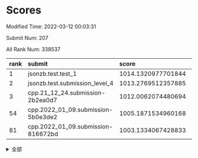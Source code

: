 # Scores

Modified Time: 2022-03-12 00:03:31

Submit Num: 207

All Rank Num: 338537

| rank |               submit               |       score        |       sigma        | pk_num |
| :--- | :--------------------------------- | :----------------- | :----------------- | :----- |
| 1    | jsonzb.test.test_1                 | 1014.1320977701844 | 0.8192292857632981 | 6539   |
| 2    | jsonzb.test.submission_level_4     | 1013.2769512357885 | 0.8138631218395671 | 6542   |
| 3    | cpp.21_12_24.submission-2b2ea0d7   | 1012.0062074480694 | 0.776928693470997  | 6538   |
| 54   | cpp.2022_01_09.submission-5b0e3de2 | 1005.1871534960168 | 0.7271594180693619 | 6549   |
| 81   | cpp.2022_01_09.submission-816672bd | 1003.1334067428833 | 0.7139679800384428 | 6540   |


<details>
<summary>全部</summary>

| rank |                 submit                 |       score        |       sigma        | pk_num |
| :--- | :------------------------------------- | :----------------- | :----------------- | :----- |
| 1    | jsonzb.test.test_1                     | 1014.1320977701844 | 0.8192292857632981 | 6539   |
| 2    | jsonzb.test.submission_level_4         | 1013.2769512357885 | 0.8138631218395671 | 6542   |
| 3    | cpp.21_12_24.submission-2b2ea0d7       | 1012.0062074480694 | 0.776928693470997  | 6538   |
| 4    | gobigger.level_3.submission_level_3_3  | 1011.6947808829401 | 0.7732405459826189 | 6543   |
| 5    | gobigger.level_3.submission_level_3_47 | 1011.5694685073851 | 0.7764290613843622 | 6545   |
| 6    | gobigger.level_3.submission_level_3_2  | 1011.4572498687452 | 0.7716770110523432 | 6543   |
| 7    | gobigger.level_3.submission_level_3_48 | 1011.4508757553355 | 0.761345509181951  | 6543   |
| 8    | gobigger.level_3.submission_level_3_7  | 1011.4264354914648 | 0.7718043035151524 | 6545   |
| 9    | gobigger.level_3.submission_level_3_28 | 1011.364505640023  | 0.7580201045015043 | 6543   |
| 10   | gobigger.level_3.submission_level_3_36 | 1011.1619907637211 | 0.7880205855681558 | 6545   |
| 11   | gobigger.level_3.submission_level_3_33 | 1010.9779421159144 | 0.7717646889244595 | 6548   |
| 12   | gobigger.level_3.submission_level_3_42 | 1010.9306828343259 | 0.7641256883915006 | 6543   |
| 13   | gobigger.level_3.submission_level_3_39 | 1010.7781226683081 | 0.7616787438767707 | 6544   |
| 14   | gobigger.level_3.submission_level_3_30 | 1010.6754590799181 | 0.7908047678846233 | 6541   |
| 15   | gobigger.level_3.submission_level_3_23 | 1010.6524966149167 | 0.7753126154296966 | 6545   |
| 16   | gobigger.level_3.submission_level_3_21 | 1010.6419112562768 | 0.7406900474245551 | 6544   |
| 17   | gobigger.level_3.submission_level_3_37 | 1010.50545588311   | 0.7659750683437786 | 6541   |
| 18   | gobigger.level_3.submission_level_3_5  | 1010.497560861291  | 0.7514850556201587 | 6542   |
| 19   | gobigger.level_3.submission_level_3_34 | 1010.4744432349439 | 0.7504304639801195 | 6541   |
| 20   | gobigger.level_3.submission_level_3_14 | 1010.4166644036087 | 0.7728294774984822 | 6546   |
| 21   | gobigger.level_3.submission_level_3_0  | 1010.38495214778   | 0.7410949221807543 | 6542   |
| 22   | gobigger.level_3.submission_level_3_12 | 1010.3383829914417 | 0.751847014427323  | 6536   |
| 23   | gobigger.level_3.submission_level_3_43 | 1010.3140494622372 | 0.7745060837185568 | 6546   |
| 24   | gobigger.level_3.submission_level_3_15 | 1010.2902579474311 | 0.7502217968581868 | 6542   |
| 25   | gobigger.level_3.submission_level_3_41 | 1010.2725035731979 | 0.7573171006689103 | 6544   |
| 26   | gobigger.level_3.submission_level_3_22 | 1010.2480322313081 | 0.7755893320093822 | 6543   |
| 27   | gobigger.level_3.submission_level_3_6  | 1010.2402994684378 | 0.7556100959942713 | 6544   |
| 28   | gobigger.level_3.submission_level_3_20 | 1010.177606929523  | 0.7791773482634176 | 6540   |
| 29   | gobigger.level_3.submission_level_3_26 | 1010.167965726426  | 0.7476349430368686 | 6541   |
| 30   | gobigger.level_3.submission_level_3_38 | 1010.0948300951464 | 0.7642279671889434 | 6541   |
| 31   | gobigger.level_3.submission_level_3_11 | 1010.0577711798286 | 0.7624923907942676 | 6548   |
| 32   | gobigger.level_3.submission_level_3_32 | 1010.0454610409821 | 0.7449048695891408 | 6546   |
| 33   | gobigger.level_3.submission_level_3_44 | 1010.005344044204  | 0.7468229775194677 | 6543   |
| 34   | gobigger.level_3.submission_level_3_49 | 1009.9892361715433 | 0.7605896769566105 | 6546   |
| 35   | gobigger.level_3.submission_level_3_25 | 1009.9853610369    | 0.7622430950325108 | 6540   |
| 36   | gobigger.level_3.submission_level_3_24 | 1009.8973592532096 | 0.7602289081763103 | 6540   |
| 37   | gobigger.level_3.submission_level_3_46 | 1009.8046346507454 | 0.7487385466927294 | 6542   |
| 38   | gobigger.level_3.submission_level_3_16 | 1009.7759448299571 | 0.7613626923131915 | 6539   |
| 39   | gobigger.level_3.submission_level_3_1  | 1009.7112417662311 | 0.7349272961157682 | 6546   |
| 40   | gobigger.level_3.submission_level_3_31 | 1009.6860863825319 | 0.7502199665289422 | 6544   |
| 41   | gobigger.level_3.submission_level_3_18 | 1009.6184662396233 | 0.7380131299161384 | 6540   |
| 42   | gobigger.level_3.submission_level_3_40 | 1009.5352359613993 | 0.76094700019559   | 6539   |
| 43   | gobigger.level_3.submission_level_3_10 | 1009.5307812836587 | 0.748244943338564  | 6536   |
| 44   | gobigger.level_3.submission_level_3_13 | 1009.4711400122159 | 0.7341653427238464 | 6544   |
| 45   | gobigger.level_3.submission_level_3_8  | 1009.3796513073911 | 0.7710496498298989 | 6543   |
| 46   | gobigger.level_3.submission_level_3_9  | 1009.3042644625787 | 0.7539680100583173 | 6538   |
| 47   | gobigger.level_3.submission_level_3_45 | 1009.2217828346032 | 0.7689096888837867 | 6547   |
| 48   | gobigger.level_3.submission_level_3_35 | 1009.1412049869881 | 0.7600910302427937 | 6536   |
| 49   | gobigger.level_3.submission_level_3_17 | 1008.8923272080305 | 0.762906476049713  | 6535   |
| 50   | gobigger.level_3.submission_level_3_19 | 1008.8410624094316 | 0.757860404233915  | 6546   |
| 51   | gobigger.level_3.submission_level_3_29 | 1008.7170143753051 | 0.7289674286465517 | 6540   |
| 52   | gobigger.level_3.submission_level_3_27 | 1008.4212073640833 | 0.7545543669203654 | 6544   |
| 53   | gobigger.level_3.submission_level_3_4  | 1007.4533837708119 | 0.7388301007413912 | 6541   |
| 54   | cpp.2022_01_09.submission-5b0e3de2     | 1005.1871534960168 | 0.7271594180693619 | 6549   |
| 55   | gobigger.level_1.submission_level_1_16 | 1005.0812722491567 | 0.7112338940266051 | 6540   |
| 56   | gobigger.level_1.submission_level_1_29 | 1005.0416063059652 | 0.7228130547456407 | 6541   |
| 57   | gobigger.level_1.submission_level_1_2  | 1004.5141461571512 | 0.7308148174400385 | 6535   |
| 58   | gobigger.level_1.submission_level_1_37 | 1004.3200029799372 | 0.702331077887558  | 6541   |
| 59   | gobigger.level_1.submission_level_1_21 | 1004.3081683299577 | 0.7187577227393809 | 6551   |
| 60   | gobigger.level_1.submission_level_1_42 | 1004.1649348979505 | 0.7268751843494993 | 6539   |
| 61   | gobigger.level_1.submission_level_1_0  | 1004.1626475379453 | 0.7168354435976647 | 6544   |
| 62   | gobigger.level_1.submission_level_1_26 | 1004.1553626402568 | 0.7212329154498102 | 6538   |
| 63   | gobigger.level_1.submission_level_1_28 | 1004.1091388513262 | 0.7211770167201005 | 6539   |
| 64   | gobigger.level_1.submission_level_1_36 | 1004.0859894596116 | 0.7075313904546121 | 6538   |
| 65   | gobigger.level_1.submission_level_1_13 | 1004.0794523000844 | 0.7189255495861603 | 6543   |
| 66   | gobigger.level_1.submission_level_1_19 | 1003.9885043740192 | 0.7317185377743719 | 6542   |
| 67   | gobigger.level_1.submission_level_1_43 | 1003.9822387454556 | 0.7159023177788011 | 6536   |
| 68   | gobigger.level_1.submission_level_1_1  | 1003.9739595886365 | 0.7062373150042829 | 6545   |
| 69   | gobigger.level_1.submission_level_1_24 | 1003.8352062797478 | 0.7153644655112346 | 6540   |
| 70   | gobigger.level_1.submission_level_1_17 | 1003.798484604125  | 0.7193264062350926 | 6545   |
| 71   | gobigger.level_1.submission_level_1_27 | 1003.7894078063731 | 0.7217041477149504 | 6538   |
| 72   | gobigger.level_1.submission_level_1_5  | 1003.7386239204794 | 0.7263833371348748 | 6549   |
| 73   | gobigger.level_1.submission_level_1_45 | 1003.6748894369064 | 0.7168181116037636 | 6547   |
| 74   | gobigger.level_1.submission_level_1_46 | 1003.49493112253   | 0.7244194504330018 | 6540   |
| 75   | gobigger.level_1.submission_level_1_25 | 1003.485224893139  | 0.725786048864259  | 6542   |
| 76   | gobigger.level_1.submission_level_1_4  | 1003.4126159000541 | 0.7274775377638356 | 6545   |
| 77   | gobigger.level_1.submission_level_1_14 | 1003.3401758956104 | 0.7363812392800023 | 6540   |
| 78   | gobigger.level_1.submission_level_1_11 | 1003.2595833740583 | 0.7145318467588412 | 6538   |
| 79   | gobigger.level_1.submission_level_1_18 | 1003.2460235752923 | 0.7209436223635716 | 6541   |
| 80   | gobigger.level_1.submission_level_1_8  | 1003.1393486486766 | 0.7193832629702553 | 6546   |
| 81   | cpp.2022_01_09.submission-816672bd     | 1003.1334067428833 | 0.7139679800384428 | 6540   |
| 82   | gobigger.level_1.submission_level_1_38 | 1003.0958665880122 | 0.7184759720096418 | 6543   |
| 83   | gobigger.level_1.submission_level_1_31 | 1002.9597210700379 | 0.7114021022137516 | 6541   |
| 84   | gobigger.level_1.submission_level_1_34 | 1002.9346997697725 | 0.7176047195088997 | 6545   |
| 85   | gobigger.level_1.submission_level_1_3  | 1002.9117590394393 | 0.7158976420305437 | 6539   |
| 86   | gobigger.level_1.submission_level_1_44 | 1002.9042681823892 | 0.7135095730644858 | 6546   |
| 87   | gobigger.level_1.submission_level_1_33 | 1002.8976088162241 | 0.7104275225277918 | 6546   |
| 88   | gobigger.level_1.submission_level_1_9  | 1002.8228486549565 | 0.7264958936163648 | 6541   |
| 89   | gobigger.level_1.submission_level_1_7  | 1002.7598852133646 | 0.7291722288384408 | 6540   |
| 90   | gobigger.level_1.submission_level_1_48 | 1002.7464234634549 | 0.7100387000255645 | 6538   |
| 91   | gobigger.level_1.submission_level_1_35 | 1002.71808219227   | 0.7093577380106298 | 6536   |
| 92   | gobigger.level_1.submission_level_1_20 | 1002.6701000002358 | 0.7184647119566279 | 6542   |
| 93   | gobigger.level_1.submission_level_1_23 | 1002.6178035241677 | 0.7079637240151188 | 6543   |
| 94   | gobigger.level_1.submission_level_1_49 | 1002.5961675997017 | 0.7076590508085638 | 6546   |
| 95   | gobigger.level_1.submission_level_1_40 | 1002.4291823626073 | 0.7165154305132992 | 6541   |
| 96   | gobigger.level_1.submission_level_1_30 | 1002.3808129489657 | 0.7129779296382562 | 6538   |
| 97   | gobigger.level_1.submission_level_1_39 | 1002.3718003890347 | 0.7137705334347537 | 6538   |
| 98   | gobigger.level_1.submission_level_1_6  | 1002.3642878310301 | 0.7201100228724043 | 6543   |
| 99   | gobigger.level_1.submission_level_1_10 | 1001.9926913713814 | 0.7021337245605342 | 6551   |
| 100  | gobigger.level_1.submission_level_1_12 | 1001.9152858209872 | 0.7230290065768118 | 6546   |
| 101  | gobigger.level_1.submission_level_1_47 | 1001.8790042242991 | 0.7035700986244863 | 6544   |
| 102  | gobigger.level_1.submission_level_1_41 | 1001.7445975412801 | 0.711145679762339  | 6543   |
| 103  | gobigger.level_1.submission_level_1_15 | 1001.6590388216044 | 0.7090531468078973 | 6540   |
| 104  | gobigger.level_1.submission_level_1_22 | 1001.6242550928074 | 0.7095871650406692 | 6537   |
| 105  | gobigger.level_1.submission_level_1_32 | 1000.9115785097305 | 0.7040326704913096 | 6544   |
| 106  | gobigger.random.submission_random_26   | 997.6019256019813  | 0.7105588262071715 | 6545   |
| 107  | gobigger.random.submission_random_34   | 997.4564029534498  | 0.724446807918386  | 6539   |
| 108  | gobigger.random.submission_random_48   | 997.4312394497424  | 0.7037178705574879 | 6544   |
| 109  | gobigger.random.submission_random_46   | 997.3597142703517  | 0.7053969074819978 | 6534   |
| 110  | gobigger.random.submission_random_35   | 997.2572555657403  | 0.7007447006164524 | 6541   |
| 111  | gobigger.random.submission_random_44   | 997.1248439451917  | 0.7151954112585684 | 6540   |
| 112  | gobigger.random.submission_random_17   | 997.1181943236354  | 0.7099603869829608 | 6543   |
| 113  | gobigger.random.submission_random_38   | 997.0345714885138  | 0.7078664574697878 | 6538   |
| 114  | gobigger.random.submission_random_22   | 996.7987181568695  | 0.7054208185128915 | 6541   |
| 115  | gobigger.random.submission_random_6    | 996.6465616369769  | 0.7070715431211814 | 6544   |
| 116  | gobigger.random.submission_random_47   | 996.5833732047474  | 0.7133079411816744 | 6545   |
| 117  | gobigger.random.submission_random_27   | 996.5829193897913  | 0.7085051202390866 | 6545   |
| 118  | gobigger.random.submission_random_5    | 996.550773360167   | 0.7008921170456271 | 6541   |
| 119  | gobigger.random.submission_random_10   | 996.5083465195239  | 0.7269709627614988 | 6546   |
| 120  | gobigger.random.submission_random_3    | 996.4926660441816  | 0.7198914006982593 | 6543   |
| 121  | gobigger.random.submission_random_23   | 996.4923285919548  | 0.6976226481895732 | 6539   |
| 122  | gobigger.random.submission_random_24   | 996.4276911574569  | 0.7249299199190283 | 6532   |
| 123  | gobigger.random.submission_random_9    | 996.3158973730768  | 0.7120477648511914 | 6537   |
| 124  | gobigger.random.submission_random_16   | 996.3085425532863  | 0.7173606913233463 | 6538   |
| 125  | gobigger.random.submission_random_49   | 996.2973320409459  | 0.7040292079882662 | 6543   |
| 126  | gobigger.random.submission_random_39   | 996.223705898023   | 0.7179742039454238 | 6542   |
| 127  | gobigger.random.submission_random_13   | 996.1359608167453  | 0.6983224430779471 | 6543   |
| 128  | gobigger.random.submission_random_4    | 996.1114690304435  | 0.714881334440863  | 6540   |
| 129  | gobigger.random.submission_random_45   | 996.1104249624262  | 0.7125912184832223 | 6542   |
| 130  | gobigger.random.submission_random_33   | 996.1056142092476  | 0.7045419439469819 | 6544   |
| 131  | gobigger.random.submission_random_12   | 995.9567396412685  | 0.7191551181967325 | 6538   |
| 132  | gobigger.random.submission_random_41   | 995.860364193608   | 0.7119636635541383 | 6538   |
| 133  | gobigger.random.submission_random_0    | 995.8195007830225  | 0.704350673351196  | 6537   |
| 134  | gobigger.random.submission_random_37   | 995.7932668285788  | 0.7235248550583157 | 6543   |
| 135  | gobigger.random.submission_random_19   | 995.7834454097798  | 0.720534450882252  | 6541   |
| 136  | gobigger.random.submission_random_29   | 995.7805847061832  | 0.7050948033895577 | 6547   |
| 137  | gobigger.random.submission_random_8    | 995.7052134755778  | 0.7195411016072414 | 6540   |
| 138  | gobigger.random.submission_random_43   | 995.666691489799   | 0.7094427626028537 | 6543   |
| 139  | gobigger.random.submission_random_30   | 995.652588504362   | 0.7075016659925311 | 6541   |
| 140  | gobigger.random.submission_random_28   | 995.5891039895633  | 0.7201241703201262 | 6548   |
| 141  | gobigger.random.submission_random_15   | 995.5639778441337  | 0.7061038166014448 | 6539   |
| 142  | gobigger.random.submission_random_40   | 995.4871723549431  | 0.7181568587055812 | 6540   |
| 143  | gobigger.random.submission_random_20   | 995.3421750318884  | 0.7211381682558892 | 6537   |
| 144  | gobigger.random.submission_random_21   | 995.3418583177332  | 0.7027986993493993 | 6549   |
| 145  | gobigger.random.submission_random_31   | 995.3302300905901  | 0.7303678136351639 | 6545   |
| 146  | gobigger.random.submission_random_2    | 995.2429214024763  | 0.7134786392606092 | 6540   |
| 147  | gobigger.random.submission_random_36   | 995.2425405655778  | 0.7169762899242649 | 6546   |
| 148  | gobigger.random.submission_random_32   | 995.1974080969733  | 0.7174137640217575 | 6544   |
| 149  | gobigger.random.submission_random_11   | 995.1812670665718  | 0.7165219603869887 | 6540   |
| 150  | gobigger.random.submission_random_14   | 995.1536578674652  | 0.7257719849266598 | 6545   |
| 151  | gobigger.random.submission_random_42   | 995.1185438058244  | 0.7123777087345766 | 6541   |
| 152  | gobigger.random.submission_random_25   | 995.1027285072673  | 0.7263619968099175 | 6539   |
| 153  | gobigger.random.submission_random_1    | 994.9375909218215  | 0.7077153244473918 | 6545   |
| 154  | gobigger.random.submission_random_18   | 994.9156166511835  | 0.7208985449535295 | 6542   |
| 155  | gobigger.level_2.submission_level_2_47 | 994.62653306947    | 0.7185097828462967 | 6541   |
| 156  | gobigger.random.submission_random_7    | 994.0510953765738  | 0.7161696638323767 | 6536   |
| 157  | gobigger.level_2.submission_level_2_40 | 993.4758797514937  | 0.7387864455040838 | 6543   |
| 158  | gobigger.level_2.submission_level_2_17 | 993.3390617875642  | 0.7432642310900575 | 6541   |
| 159  | gobigger.level_2.submission_level_2_34 | 993.3165513801723  | 0.7323813606498035 | 6541   |
| 160  | gobigger.level_2.submission_level_2_30 | 993.0964834286561  | 0.745933367099265  | 6537   |
| 161  | gobigger.level_2.submission_level_2_23 | 992.9921624604153  | 0.7421722425958291 | 6539   |
| 162  | gobigger.level_2.submission_level_2_27 | 992.9121200256676  | 0.7416538986481266 | 6544   |
| 163  | gobigger.level_2.submission_level_2_25 | 992.9040985786893  | 0.7312585453532185 | 6539   |
| 164  | gobigger.level_2.submission_level_2_39 | 992.9024305398246  | 0.7311799104544839 | 6542   |
| 165  | gobigger.level_2.submission_level_2_45 | 992.8866293296261  | 0.7490091324808253 | 6545   |
| 166  | gobigger.level_2.submission_level_2_43 | 992.8840294300562  | 0.7295889048958163 | 6542   |
| 167  | gobigger.level_2.submission_level_2_33 | 992.8002801505535  | 0.7314561075660265 | 6541   |
| 168  | gobigger.level_2.submission_level_2_12 | 992.7539124425084  | 0.7389898674182475 | 6541   |
| 169  | gobigger.level_2.submission_level_2_3  | 992.7158155113319  | 0.7363575979660687 | 6543   |
| 170  | gobigger.level_2.submission_level_2_15 | 992.7019850127634  | 0.7348476519163185 | 6543   |
| 171  | gobigger.level_2.submission_level_2_46 | 992.6676529885411  | 0.7419543486226661 | 6544   |
| 172  | gobigger.level_2.submission_level_2_7  | 992.661342922119   | 0.7484966010874851 | 6538   |
| 173  | gobigger.level_2.submission_level_2_18 | 992.649015334575   | 0.7541010795804994 | 6537   |
| 174  | gobigger.level_2.submission_level_2_48 | 992.5420282780467  | 0.7328288875469784 | 6545   |
| 175  | gobigger.level_2.submission_level_2_24 | 992.438113536533   | 0.7539689276813785 | 6539   |
| 176  | gobigger.level_2.submission_level_2_20 | 992.3047378421577  | 0.7576813908810065 | 6543   |
| 177  | gobigger.level_2.submission_level_2_9  | 992.2786070267648  | 0.7304962275230756 | 6543   |
| 178  | gobigger.level_2.submission_level_2_21 | 992.1427562004553  | 0.7321710803017182 | 6541   |
| 179  | gobigger.level_2.submission_level_2_19 | 992.1350135343116  | 0.7551383048188312 | 6545   |
| 180  | gobigger.level_2.submission_level_2_38 | 992.0716018344582  | 0.7506344395814644 | 6543   |
| 181  | gobigger.level_2.submission_level_2_26 | 992.0038294031874  | 0.7514158840231161 | 6534   |
| 182  | gobigger.level_2.submission_level_2_35 | 991.9965367313807  | 0.7540329727006826 | 6541   |
| 183  | gobigger.level_2.submission_level_2_8  | 991.9519864570931  | 0.7732870772414263 | 6541   |
| 184  | gobigger.level_2.submission_level_2_5  | 991.919183907055   | 0.7568382607776086 | 6547   |
| 185  | gobigger.level_2.submission_level_2_11 | 991.8952727779446  | 0.7499607202928398 | 6541   |
| 186  | gobigger.level_2.submission_level_2_10 | 991.8465416522251  | 0.7466808166110714 | 6540   |
| 187  | gobigger.level_2.submission_level_2_36 | 991.7648078423884  | 0.7613602111544594 | 6542   |
| 188  | gobigger.level_2.submission_level_2_22 | 991.7229500630538  | 0.7445780002817453 | 6538   |
| 189  | gobigger.level_2.submission_level_2_14 | 991.6599455074801  | 0.7506282240804508 | 6538   |
| 190  | gobigger.level_2.submission_level_2_29 | 991.6375745467752  | 0.7518608396499356 | 6546   |
| 191  | gobigger.level_2.submission_level_2_31 | 991.5967326089497  | 0.730367706135651  | 6541   |
| 192  | gobigger.level_2.submission_level_2_2  | 991.5766667048042  | 0.7380952082381008 | 6539   |
| 193  | gobigger.level_2.submission_level_2_49 | 991.481226820843   | 0.7491818489700686 | 6542   |
| 194  | gobigger.level_2.submission_level_2_42 | 991.3063177919361  | 0.7718689284836955 | 6542   |
| 195  | gobigger.level_2.submission_level_2_16 | 991.1776711383369  | 0.7601921422801463 | 6537   |
| 196  | gobigger.level_2.submission_level_2_4  | 991.0920317580978  | 0.7556086344884223 | 6544   |
| 197  | gobigger.level_2.submission_level_2_32 | 991.0138918332198  | 0.7708461256168712 | 6546   |
| 198  | gobigger.level_2.submission_level_2_41 | 990.9196569383247  | 0.7583615430157217 | 6541   |
| 199  | gobigger.level_2.submission_level_2_28 | 990.8694224415402  | 0.7511105313446547 | 6539   |
| 200  | gobigger.level_2.submission_level_2_6  | 990.8007917964931  | 0.7770425425851695 | 6540   |
| 201  | gobigger.level_2.submission_level_2_0  | 990.7466631529231  | 0.7497486557356602 | 6545   |
| 202  | gobigger.level_2.submission_level_2_37 | 990.6947119049494  | 0.7730403499309095 | 6539   |
| 203  | gobigger.level_2.submission_level_2_13 | 990.0410712043924  | 0.7704527129645558 | 6545   |
| 204  | gobigger.level_2.submission_level_2_1  | 989.9264766137508  | 0.7715475707505097 | 6543   |
| 205  | gobigger.level_2.submission_level_2_44 | 989.1935259693751  | 0.8011270639466639 | 6544   |
| 206  | gobigger.none.submission_none_1        | 978.8737603827021  | 1.2275646422580055 | 6541   |
| 207  | gobigger.none.submission_none_0        | 977.0704202404285  | 1.3525016717448597 | 6536   |

</details>